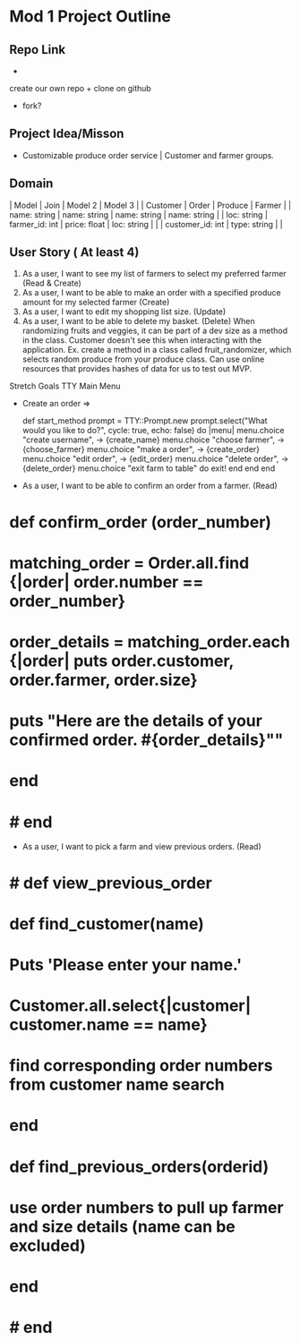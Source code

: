 # Mod 1 Project Outline

## Repo Link
- <Attach github link here>
create our own repo + clone on github 
+ fork? 

## Project Idea/Misson
- Customizable produce order service | Customer and farmer groups. 

## Domain
| Model            | Join             | Model 2      | Model 3          |
| Customer         | Order            | Produce      | Farmer           | 
| name: string     | name: string     | name: string | name: string     |
| loc: string      | farmer_id: int   | price: float | loc: string      |
|                  | customer_id: int | type: string |                  |

## User Story ( At least 4)
1. As a user, I want to see my list of farmers to select my preferred farmer (Read & Create)
2. As a user, I want to be able to make an order with a specified produce amount for my selected farmer (Create)
3. As a user, I want to edit my shopping list size. (Update)
4. As a user, I want to be able to delete my basket. (Delete)
When randomizing fruits and veggies, it can be part of a dev size as a method in the class.
Customer doesn't see this when interacting with the application. 
Ex. create a method in a class called fruit_randomizer, which selects random produce from your produce class. 
Can use online resources that provides hashes of data for us to test out MVP. 

Stretch Goals
TTY Main Menu 
- Create an order => 

    def start_method
        prompt = TTY::Prompt.new
        prompt.select("What would you like to do?", cycle: true, echo: false) do |menu|
            menu.choice "create username", -> {create_name}
            menu.choice "choose farmer", -> {choose_farmer}
            menu.choice "make a order", -> {create_order}
            menu.choice "edit order", -> {edit_order}
            menu.choice "delete order", -> {delete_order}
            menu.choice "exit farm to table" do exit! end
        end
    end 







- As a user, I want to be able to confirm an order from a farmer. (Read)
#     def confirm_order (order_number)
#         matching_order = Order.all.find {|order| order.number == order_number}
#         order_details = matching_order.each {|order| puts order.customer, order.farmer, order.size}
#         puts "Here are the details of your confirmed order. #{order_details}""
#     end 
        
#     # end

- As a user, I want to pick a farm and view previous orders. (Read)
#     # def view_previous_order
#         def find_customer(name)
#             Puts 'Please enter your name.'
#             Customer.all.select{|customer| customer.name == name} 
#             find corresponding order numbers from customer name search 
#         end 
#         def find_previous_orders(orderid)
#             use order numbers to pull up farmer and size details (name can be excluded)
#         end 
#     # end 